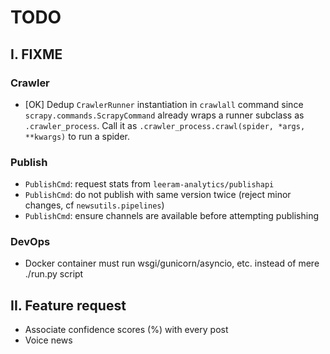 # TODO


I. FIXME
-----


### Crawler

* [OK] Dedup `CrawlerRunner` instantiation in `crawlall` command since 
  `scrapy.commands.ScrapyCommand` already wraps a runner subclass as `.crawler_process`.
  Call it as `.crawler_process.crawl(spider, *args, **kwargs)` to run a spider.


### Publish 

* `PublishCmd`: request stats from `leeram-analytics/publishapi` 
* `PublishCmd`: do not publish with same version twice (reject minor changes, cf `newsutils.pipelines`) 
* `PublishCmd`: ensure channels are available before attempting publishing

### DevOps

* Docker container must run wsgi/gunicorn/asyncio, etc. instead of mere ./run.py script



II. Feature request
---------------

* Associate confidence scores (%) with every post
* Voice news

